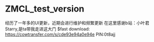 # ZMCL_test_version
经历了一年多的UI更新，近期会进行维护和频繁更新
在这里感谢b站：小叶君Starry,是ta带我走进这大门
$fast download:
https://cowtransfer.com/s/cde93e94a0e94e
PIN:0t8ajj
